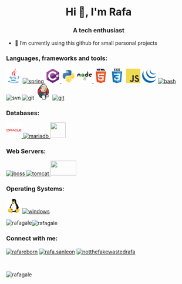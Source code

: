 <h1 align="center">Hi 👋, I'm Rafa</h1>
<h3 align="center">A tech enthusiast</h3>


- 🔭 I’m currently using this github for small personal projects

<h3 align="left">Languages, frameworks and tools:</h3>

<p align="left"> 
<img src="https://raw.githubusercontent.com/devicons/devicon/master/icons/java/java-original.svg" alt="java" width="41" height="41"/> </a> <a href="https://spring.io/" target="_blank"> <img src="https://www.vectorlogo.zone/logos/springio/springio-icon.svg" alt="spring" width="38" height="38"/>
</a> <a href="https://www.w3schools.com/cs/" target="_blank"> <img src="https://raw.githubusercontent.com/devicons/devicon/master/icons/csharp/csharp-original.svg" alt="csharp" width="40" height="40"/> <a href="https://www.python.org" target="_blank"> <img src="https://raw.githubusercontent.com/devicons/devicon/master/icons/python/python-original.svg" alt="python" width="40" height="40"/></a> <a href="https://www.w3schools.com/css/" target="_blank"> <img src="https://raw.githubusercontent.com/devicons/devicon/master/icons/nodejs/nodejs-original-wordmark.svg" alt="nodejs" width="40" height="40"/> </a> <a href="https://www.oracle.com/" target="_blank">  </a>  <img src="https://raw.githubusercontent.com/devicons/devicon/master/icons/html5/html5-original-wordmark.svg" alt="html5" width="40" height="40"/> <img src="https://raw.githubusercontent.com/devicons/devicon/master/icons/css3/css3-original-wordmark.svg" alt="css3" width="40" height="40"/> </a> <a href="https://www.w3.org/html/" target="_blank"> <a href="https://developer.mozilla.org/en-US/docs/Web/JavaScript" target="_blank"> <img src="https://raw.githubusercontent.com/devicons/devicon/master/icons/javascript/javascript-original.svg" alt="javascript" width="40" height="40"/></a> 
<a href="https://jquery.com/" target="_blank"> <img src="https://raw.githubusercontent.com/devicons/devicon/master/icons/jquery/jquery-original.svg" alt="jquery" width="40" height="40"/></a>
<a href="https://www.java.com" target="_blank">  </a>  </a>  <a href="https://www.gnu.org/software/bash/" target="_blank"> <a href="https://git-scm.com/" target="_blank">  <img src="https://www.vectorlogo.zone/logos/gnu_bash/gnu_bash-icon.svg" alt="bash" width="40" height="40"/></a>
 <img src="https://upload.wikimedia.org/wikipedia/commons/a/ab/Subversion-logo-cropped.png" alt="svn" width="40" height="40">
<img src="https://www.vectorlogo.zone/logos/git-scm/git-scm-icon.svg" alt="git" width="40" height="40"/> 
<img src="https://raw.githubusercontent.com/devicons/devicon/master/icons/jenkins/jenkins-original.svg" alt="git" width="42" height="42"/> 
<a href="https://www.sonarlint.org/" target="_blank"><img src="https://plugins.jetbrains.com/files/7973/112566/icon/pluginIcon.svg" alt="git" width="45" height="45"/> </a>


<h3 align="left">Databases:</h3>
<p align="left">
<a href="https://www.mysql.com/" target="_blank"><img src="https://raw.githubusercontent.com/devicons/devicon/master/icons/oracle/oracle-original.svg" alt="oracle" width="42" height="42"/> </a> 
<a href="https://mariadb.org/" target="_blank"> <img src="https://www.vectorlogo.zone/logos/mariadb/mariadb-icon.svg" alt="mariadb" width="42" height="42"/>  </a>
<a href="https://www.microsoft.com/en-us/sql-server/sql-server-downloads"><img src="https://cdn.cdnlogo.com/logos/m/21/microsoft-sql-server.svg"  width="42" height="42"></a>
</p>


<h3 align="left">Web Servers:</h3>
<p align="left">
<a href="https://www.jboss.org/" target="_blank"><img src="https://upload.wikimedia.org/wikipedia/commons/9/95/JBoss_logo.svg" alt="jboss" width="42" height="42"/> </a>
<a href="http://tomcat.apache.org/" target="_blank"> <img src="https://upload.wikimedia.org/wikipedia/commons/f/fe/Apache_Tomcat_logo.svg" alt="tomcat" width="42" height="42"/>  </a>
<a href="https://www.microsoft.com/en-us/sql-server/sql-server-downloads"><img src="https://scontent-mad1-1.xx.fbcdn.net/v/t1.0-9/54044999_650038862110748_7626518215702609920_n.png?_nc_cat=109&ccb=1-3&_nc_sid=730e14&_nc_ohc=2AMtPepMmAcAX8HMH2i&_nc_ht=scontent-mad1-1.xx&oh=0b5d6ab13c1484a77b120d45faad9241&oe=60872195" width="70" height="40"></a>
</p>




<h3 align="left">Operating Systems:</h3>
<a href="https://www.linux.org/" target="_blank"> <img src="https://raw.githubusercontent.com/devicons/devicon/master/icons/linux/linux-original.svg" alt="linux" width="40" height="40"/></a>
<a href="https://www.microsoft.com/en-us/windows" target="_blank"> <img src="https://upload.wikimedia.org/wikipedia/commons/5/5f/Windows_logo_-_2012.svg" alt="windows" width="30" height="38"/></a>
<p align="left"> </p>



<p><img align="left" src="https://github-readme-stats.vercel.app/api/top-langs?username=rafagale&show_icons=true&locale=en&layout=compact" alt="rafagale" /></p>


<p><img align="center" src="https://github-readme-streak-stats.herokuapp.com/?user=rafagale&" alt="rafagale" /></p>
<h3 align="left">Connect with me:</h3>
<p align="left">
  <a href="https://t.me/rafareborn" target="blank"><img align="center" src="https://gist.githubusercontent.com/m8rge/4c2b36369c9f936c02ee883ca8ec89f1/raw/c03fd44ee2b63d7a2a195ff44e9bb071e87b4a40/telegram-source-240px.svg" alt="rafareborn" height="30" width="40" /></a>
<a href="https://fb.com/rafa.sanleon" target="blank"><img align="center" src="https://cdn.jsdelivr.net/npm/simple-icons@3.0.1/icons/facebook.svg" alt="rafa.sanleon" height="30" width="40" /></a>
<a href="https://instagram.com/notthefakewastedrafa" target="blank"><img align="center" src="https://cdn.jsdelivr.net/npm/simple-icons@3.0.1/icons/instagram.svg" alt="notthefakewastedrafa" height="30" width="40" /></a>
</p>
<br>
<p align="left"> <img src="https://komarev.com/ghpvc/?username=rafagale&label=Profile%20views&color=0e75b6&style=flat" alt="rafagale" /> </p>
